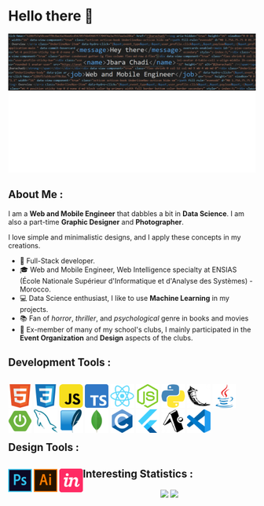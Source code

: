 # Hello there 👋

![](https://github.com/jbarachadi/jbarachadi/blob/main/images/header3.png)

## About Me :

I am a **Web and Mobile Engineer** that dabbles a bit in **Data Science**. I am also a part-time **Graphic Designer** and **Photographer**. 

I love simple and minimalistic designs, and I apply these concepts in my creations.   

* 💼   Full-Stack developer.
* 🎓   Web and Mobile Engineer, Web Intelligence specialty at ENSIAS (École Nationale Supérieur d'Informatique et d'Analyse des Systèmes) - Morocco.
* 💻   Data Science enthusiast, I like to use **Machine Learning** in my projects.
* 📚   Fan of *horror*, *thriller*, and *psychological* genre in books and movies
* 🌱   Ex-member of many of my school's clubs, I mainly participated in the **Event Organization** and **Design** aspects of the clubs.

## Development Tools :

<p style="float: left;">
    <img alt="HTML" src="https://github.com/jbarachadi/jbarachadi/blob/main/images/html.png" width="48"/>
    <img alt="CSS" src="https://github.com/jbarachadi/jbarachadi/blob/main/images/css.png" width="48"/>
    <img alt="JavaScript" src="https://github.com/jbarachadi/jbarachadi/blob/main/images/js.png" width="48"/>
    <img alt="TypeScript" src="https://github.com/jbarachadi/jbarachadi/blob/main/images/ts.png" width="48"/>
    <img alt="React & React Native" src="https://github.com/jbarachadi/jbarachadi/blob/main/images/react.png" width="48"/>
    <img alt="Node.js" src="https://github.com/jbarachadi/jbarachadi/blob/main/images/node.png" width="48"/>
    <img alt="Python" src="https://github.com/jbarachadi/jbarachadi/blob/main/images/python.png" width="48"/>
    <img alt="Flask" src="https://github.com/jbarachadi/jbarachadi/blob/main/images/flask.png" width="48"/>
    <img alt="Java" src="https://github.com/jbarachadi/jbarachadi/blob/main/images/java.png" width="48"/>
    <img alt="Springboot" src="https://github.com/jbarachadi/jbarachadi/blob/main/images/springboot.png" width="48"/>
    <img alt="MySQL" src="https://github.com/jbarachadi/jbarachadi/blob/main/images/mysql.png" width="48"/>
    <img alt="SQLite" src="https://github.com/jbarachadi/jbarachadi/blob/main/images/sqlite.png" width="48"/>
    <img alt="MongoDB" src="https://github.com/jbarachadi/jbarachadi/blob/main/images/mongo.png" width="48"/>
    <img alt="C" src="https://github.com/jbarachadi/jbarachadi/blob/main/images/c.png" width="48"/>
    <img alt="Flutter" src="https://github.com/jbarachadi/jbarachadi/blob/main/images/flutter.png" width="48"/>
    <img alt="Expo" src="https://github.com/jbarachadi/jbarachadi/blob/main/images/expo.png" width="48"/>
    <img alt="VSCode" src="https://github.com/jbarachadi/jbarachadi/blob/main/images/vscode.png" width="48"/>
</p>

 
## Design Tools :
 
<p style="float: left;">
    <img alt="Photoshop" src="https://github.com/jbarachadi/jbarachadi/blob/main/images/ps.png" width="48"/>
    <img alt="Illustrator" src="https://github.com/jbarachadi/jbarachadi/blob/main/images/ai.png" width="48"/>
    <img alt="InVision" src="https://github.com/jbarachadi/jbarachadi/blob/main/images/invision.png" width="48"/>
</p>

## Interesting Statistics :

<p align="center">
    <img align="center" src="https://github-readme-stats.vercel.app/api/top-langs/?username=jbarachadi&hide_langs_below=1&theme=dark&line_height=18&layout=compact" />
    <img align="center" src="https://github-readme-stats.vercel.app/api?username=jbarachadi&show_icons=true&theme=dark&count_private=true&include_all_commits=true&line_height=20" />
</p>
